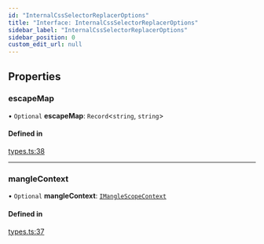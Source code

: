 ```yaml
---
id: "InternalCssSelectorReplacerOptions"
title: "Interface: InternalCssSelectorReplacerOptions"
sidebar_label: "InternalCssSelectorReplacerOptions"
sidebar_position: 0
custom_edit_url: null
---
```


## Properties

### escapeMap

• `Optional` **escapeMap**: `Record`<`string`, `string`\>

#### Defined in

[types.ts:38](https://github.com/sonofmagic/weapp-tailwindcss/blob/54db673b/src/types.ts#L38)

___

### mangleContext

• `Optional` **mangleContext**: [`IMangleScopeContext`](IMangleScopeContext.md)

#### Defined in

[types.ts:37](https://github.com/sonofmagic/weapp-tailwindcss/blob/54db673b/src/types.ts#L37)
